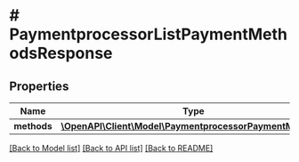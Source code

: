 # # PaymentprocessorListPaymentMethodsResponse


## Properties 


Name | Type | Description | Notes
------------ | ------------- | ------------- | -------------
**methods**| [**\OpenAPI\Client\Model\PaymentprocessorPaymentMethod[]**](PaymentprocessorPaymentMethod.md) |   | [optional]


[[Back to Model list]](../../README.md#models) [[Back to API list]](../../README.md#endpoints) [[Back to README]](../../README.md)

